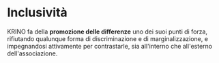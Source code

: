 # Inclusività

KRINO fa della **promozione delle differenze** uno dei suoi punti di forza, rifiutando qualunque forma di discriminazione e di marginalizzazione, e impegnandosi attivamente per contrastarle, sia all'interno che all'esterno dell'associazione.
